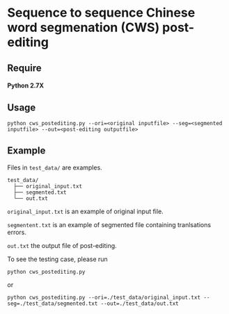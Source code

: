 # Sequence to sequence Chinese word segmenation (CWS) post-editing

## Require
#### Python 2.7X

## Usage 

```
python cws_postediting.py --ori=<original inputfile> --seg=<segmented inputfile> --out=<post-editing outputfile>
```

## Example

Files in `test_data/` are examples.
```
test_data/
  ├── original_input.txt
  ├── segmented.txt
  └── out.txt
```
`original_input.txt` is an example of original input file.

`segmentent.txt` is an example of segmented file containing tranlsations errors.

`out.txt` the output file of post-editing.

To see the testing case, please run 
```
python cws_postediting.py
```
or
```
python cws_postediting.py --ori=./test_data/original_input.txt --seg=./test_data/segmented.txt --out=./test_data/out.txt
```
